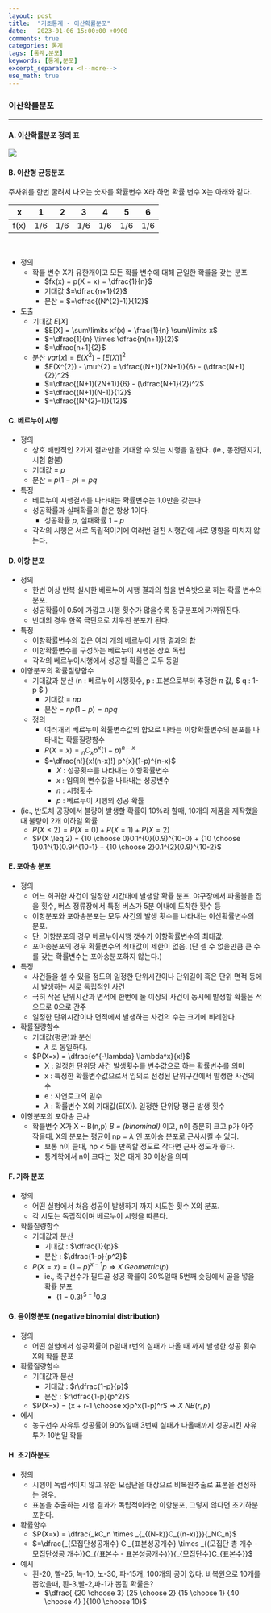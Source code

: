 ```yaml
---
layout: post
title:  "기초통계 - 이산확률분포"
date:   2023-01-06 15:00:00 +0900
comments: true
categories: 통계
tags: [통계,분포]
keywords: [통계,분포]
excerpt_separator: <!--more-->
use_math: true
---
```


### 이산확률분포
---
#### A. 이산확률분포 정리 표
![](https://i.imgur.com/dFzdOvj.png)
#### B. 이산형 균등분포

주사위를 한번 굴려서 나오는 숫자를 확률변수 X라 하면 확률 변수 X는 아래와 같다.

| x    | 1   | 2   | 3   | 4   | 5   | 6   |
| ---- | --- | --- | --- | --- | --- | --- |
| f(x) | 1/6 | 1/6 | 1/6 | 1/6 | 1/6 | 1/6    |

<br>

- 정의
	- 확률 변수 X가 유한개이고 모든 확률 변수에 대해 균일한 확률을 갖는 분포
		- $fx(x) = p(X = x) = \dfrac{1}{n}$
		- 기대값 $=\dfrac{n+1}{2}$
		- 분산 = $=\dfrac{(N^{2}-1)}{12}$
- 도출
	- 기대값 $E[X]$
		- $E[X] = \sum\limits xf(x) = \frac{1}{n} \sum\limits x$
		- $=\dfrac{1}{n} \times \dfrac{n(n+1)}{2}$
		- $=\dfrac{n+1}{2}$
	- 분산 $var[x] = E(X^2)-[E(X)]^2$ 
		- $E(X^{2}) - \mu^{2} = \dfrac{(N+1)(2N+1)}{6} - (\dfrac{N+1}{2})^2$  
		- $=\dfrac{(N+1)(2N+1)}{6} - (\dfrac{N+1}{2})^2$  
		- $=\dfrac{(N+1)(N-1)}{12}$
		- $=\dfrac{(N^{2}-1)}{12}$

#### C. 베르누이 시행
- 정의
	- 상호 배반적인 2가지 결과만을 기대할 수 있는 시행을 말한다. (ie., 동전던지기, 시험 합불)
	- 기대값 = $p$
	- 분산 = $p(1-p) = pq$
- 특징
	- 베르누이 시행결과를 나타내는 확률변수는 1,0만을 갖는다
	- 성공확률과 실패확률의 합은 항상 1이다.
		- 성공확률 $p$, 실패확률 $1-p$
	- 각각의 시행은 서로 독립적이기에 여러번 걸친 시행간에 서로 영향을 미치지 않는다.

#### D. 이항 분포
- 정의
	- 한번 이상 반복 실시한 베르누이 시행 결과의 합을 변숙밧으로 하는 확률 변수의 분포.
	- 성공확률이 0.5에 가깝고 시행 횟수가 많을수록 정규분포에 가까워진다.
	- 반대의 경우 한쪽 극단으로 치우친 분포가 된다.
- 특징
	- 이항확률변수의 값은 여러 개의 베르누이 시행 결과의 합
	- 이항확률변수를 구성하는 베르누이 시행은 상호 독립
	- 각각의 베르누이시행에서 성공할 확률은 모두 동일
- 이항분포의 확률질량함수
	- 기대값과 분산 (n : 베르누이 시행횟수, p : 표본으로부터 추정한 $\pi$ 값, $ q : 1-p $ )
		- 기대값 = $np$
		- 분산 = $np(1-p) = npq$
	- 정의
		- 여러개의 베르누이 확률변수값의 합으로 나타는 이항확률변수의 분포를 나타내는 확률질량함수
		- $P(X=x) = {_n}C{_x}p^{x}(1-p)^{n-x}$
		- $=\dfrac{n!}{x!(n-x)!} p^{x}(1-p)^{n-x}$
			- $X$ : 성공횟수를 나타내는 이항확률변수
			- $x$ : 임의의 변수값을 나타내는 성공변수
			- $n$ : 시행횟수
			- $p$ : 베르누이 시행의 성공 확률
- (ie., 반도체 공장에서 불량이 발생할 확률이 10%라 할때, 10개의 제품을 제작했을때 불량이 2개 이하일 확률
	- $P(X \leq 2) = P(X=0) + P(X=1) + P(X=2)$
	- $P(X \leq 2) = {10 \choose 0}0.1^{0}(0.9)^{10-0} + {10 \choose 1}0.1^{1}(0.9)^{10-1} + {10 \choose 2}0.1^{2}(0.9)^{10-2}$ 

#### E. 포아송 분포
- 정의
	- 어느 희귀한 사건이 일정한 시간대에 발생할 확률 분포. 야구장에서 파울볼을 잡을 횟수, 버스 정류장에서 특정 버스가 5분 이내에 도착한 횟수 등
	- 이항분포와 포아송분포는 모두 사건의 발생 횟수를 나타내는 이산확률변수의 분포. 
	- 단, 이항분포의 경우 베르누이시행 갯수가 이항확률변수의 최대값.
	- 포아송분포의 경우 확률변수의 최대값이 제한이 없음. (단 셀 수 없을만큼 큰 수를 갖는 확률변수는 포아송분포하지 않는다.)
- 특징
	- 사건들을 셀 수 있을 정도의 일정한 단위시간이나 단위길이 혹은 단위 면적 등에서 발생하는 서로 독립적인 사건
	- 극히 작은 단위시간과 면적에 한번에 둘 이상의 사건이 동시에 발생할 확률은 적으므로 0으로 간주
	- 일정한 단위시간이나 면적에서 발생하는 사건의 수는 크기에 비례한다.
- 확률질량함수
	- 기대값(평균)과 분산
		- $\lambda$ 로 동일하다.
	- $P(X=x) = \dfrac{e^{-\lambda} \lambda^x}{x!}$ 
		- X : 일정한 단위당 사건 발생횟수를 변수값으로 하는 확률변수를 의미
		- x : 특정한 확률변수값으로서 임의로 선정된 단위구간에서 발생한 사건의 수
		- e : 자연로그의 밑수
		- $\lambda$ : 확률변수 X의 기대값(E(X)). 일정한 단위당 평균 발생 횟수
- 이항분포의 포아송 근사
	- 확률변수 X가 X ~ B(n,p) *B = (binominal)* 이고, n이 충분히 크고 p가 아주 작을때, X의 분포는 평균이 np = $\lambda$ 인 포아송 분포로 근사시킬 수 있다.
		- 보통 n이 클때, np < 5를 만족할 정도로 작다면 근사 정도가 좋다.
		- 통계학에서 n이 크다는 것은 대게 30 이상을 의미

#### F. 기하 분포
- 정의
	- 어떤 실험에서 처음 성공이 발생하기 까지 시도한 횟수 X의 분포.
	- 각 시도는 독립적이며 베르누이 시행을 따른다.
- 확률질량함수
	- 기대값과 분산
		- 기대값 : $\dfrac{1}{p}$
		- 분산 : $\dfrac{1-p}{p^2}$
	- $P(X=x) = (1-p)^{x-1}p$  ⇒ $X~Geometric(p)$
		- ie., 축구선수가 필드골 성공 확률이 30%일때 5번째 슛팅에서 골을 넣을 확률 분포
			- $(1-0.3)^{5-1}0.3$

#### G. 음이항분포 (negative binomial distribution)
- 정의
	- 어떤 실험에서 성공확률이 p일때 r번의 실패가 나올 때 까지 발생한 성공 횟수 X의 확률 분포
- 확률질량함수
	- 기대값과 분산
		- 기대값 : $r\dfrac{1-p}{p}$
		- 분산 : $r\dfrac{1-p}{p^2}$
	- $P(X=x) = {x + r-1 \choose x}p^x(1-p)^r$   ⇒ $X~NB(r,p)$
- 예시
	- 농구선수 자유투 성공률이 90%일때 3번째 실패가 나올때까지 성공시킨 자유투가 10번일 확률

#### H. 초기하분포
- 정의
	- 시행이 독립적이지 않고 유한 모집단을 대상으로 비복원추출로 표본을 선정하는 경우. 
	- 표본을 추출하는 시행 결과가 독립적이라면 이항분포, 그렇지 않다면 초기하분포한다.
- 확률함수
	- $P(X=x) = \dfrac{_kC_n \times _{_{(N-k)}C_{(n-x)}}}{_NC_n}$
	- $=\dfrac{_{모집단성공개수} C _{표본성공개수} \times _{(모집단 총 개수 - 모집단성공 개수)}C_{(표본수 - 표본성공개수)}}{_{모집단수}C_{표본수}}$
- 예시
	- 흰-20, 빨-25, 녹-10, 노-30, 파-15개, 100개의 공이 있다. 비복원으로 10개를 뽑았을때, 흰-3,빨-2,파-1가 뽑힐 확률은?
		- $\dfrac{ {20 \choose 3} {25 \choose 2} {15 \choose 1} {40 \choose 4} }{100 \choose 10}$
